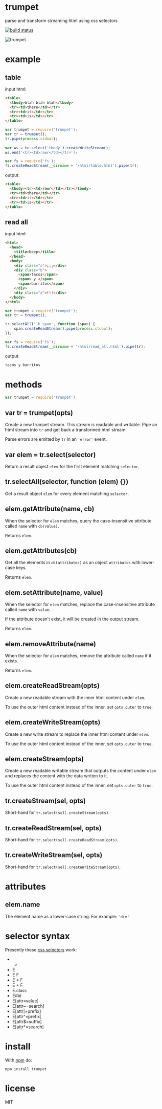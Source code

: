 # trumpet

parse and transform streaming html using css selectors

[![build status](https://secure.travis-ci.org/substack/node-trumpet.png)](http://travis-ci.org/substack/node-trumpet)

![trumpet](http://substack.net/images/trumpet.png)

# example

## table

input html:

``` html
<table>
  <tbody>blah blah blah</tbody>
  <tr><td>there</td></tr>
  <tr><td>it</td></tr>
  <tr><td>is</td></tr>
</table>
```

``` js
var trumpet = require('trumpet');
var tr = trumpet();
tr.pipe(process.stdout);
 
var ws = tr.select('tbody').createWriteStream();
ws.end('<tr><td>rawr</td></tr>');

var fs = require('fs');
fs.createReadStream(__dirname + '/html/table.html').pipe(tr);
```

output:

``` html
<table>
  <tbody><tr><td>rawr</td></tr></tbody>
  <tr><td>there</td></tr>
  <tr><td>it</td></tr>
  <tr><td>is</td></tr>
</table>
```

## read all

input html:

``` html
<html>
  <head>
    <title>beep</title>
  </head>
  <body>
    <div class="a">¡¡¡</div>
    <div class="b">
      <span>tacos</span>
      <span> y </span>
      <span>burritos</span>
    </div>
    <div class="a">!!!</div>
  </body>
</html>
```

``` js
var trumpet = require('trumpet');
var tr = trumpet();

tr.selectAll('.b span', function (span) {
    span.createReadStream().pipe(process.stdout);
});

var fs = require('fs');
fs.createReadStream(__dirname + '/html/read_all.html').pipe(tr);
```

output:

``` html
tacos y burritos
```

# methods

``` js
var trumpet = require('trumpet')
```

## var tr = trumpet(opts)

Create a new trumpet stream. This stream is readable and writable.
Pipe an html stream into `tr` and get back a transformed html stream.

Parse errors are emitted by `tr` in an `'error'` event.

## var elem = tr.select(selector)

Return a result object `elem` for the first element matching `selector`.

## tr.selectAll(selector, function (elem) {})

Get a result object `elem` for every element matching `selector`.

## elem.getAttribute(name, cb)

When the selector for `elem` matches, query the case-insensitive attribute
called `name` with `cb(value)`.

Returns `elem`.

## elem.getAttributes(cb)

Get all the elements in `cb(attributes)` as an object `attributes` with
lower-case keys.

Returns `elem`.

## elem.setAttribute(name, value)

When the selector for `elem` matches, replace the case-insensitive attribute
called `name` with `value`.

If the attribute doesn't exist, it will be created in the output stream.

Returns `elem`.

## elem.removeAttribute(name)

When the selector for `elem` matches, remove the attribute called `name` if it
exists.

Returns `elem`.

## elem.createReadStream(opts)

Create a new readable stream with the inner html content under `elem`.

To use the outer html content instead of the inner, set `opts.outer` to `true`.

## elem.createWriteStream(opts)

Create a new write stream to replace the inner html content under `elem`.

To use the outer html content instead of the inner, set `opts.outer` to `true`.

## elem.createStream(opts)

Create a new readable writable stream that outputs the content under `elem` and
replaces the content with the data written to it.

To use the outer html content instead of the inner, set `opts.outer` to `true`.

## tr.createStream(sel, opts)

Short-hand for `tr.select(sel).createStream(opts)`.

## tr.createReadStream(sel, opts)

Short-hand for `tr.select(sel).createReadStream(opts)`.

## tr.createWriteStream(sel, opts)

Short-hand for `tr.select(sel).createWriteStream(opts)`.

# attributes

## elem.name

The element name as a lower-case string. For example: `'div'`.

# selector syntax

Presently these [css selectors](http://www.w3.org/TR/CSS2/selector.html) work:

* *
* E
* E F
* E > F
* E + F
* E.class
* E#id
* E[attr=value]
* E[attr~=search]
* E[attr|=prefix]
* E[attr^=prefix]
* E[attr$=suffix]
* E[attr*=search]

# install

With [npm](http://npmjs.org) do:

```
npm install trumpet
```

# license

MIT
